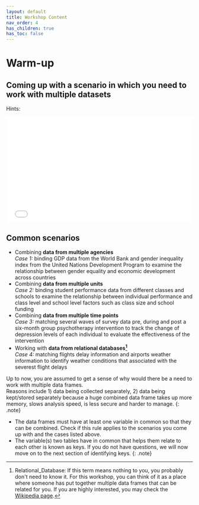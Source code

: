 ```yaml
---
layout: default
title: Workshop Content
nav_order: 4
has_children: true
has_toc: false
---
```


# **Warm-up**

## Coming up with a scenario in which you need to work with multiple datasets

Hints:
<div style="overflow: hidden;
  padding-top: 56.25%;
  position: relative">
  <iframe src="/slides/slides1.html" title="demo embedded slide deck" scrolling="no" frameborder="0"
    style="border: 0;
   height: 100%;
   left: 0;
   position: absolute;
   top: 0;
   width: 100%;">
   <p>Your browser does not support iframes.</p>
 </iframe>
</div>

## Common scenarios
* Combining **data from multiple agencies**  
  *Case 1:* binding GDP data from the World Bank and gender inequality index from the United Nations Development Program to examine the relationship between gender equality and economic development across countries  
* Combining **data from multiple units**  
  *Case 2:* binding student performance data from different classes and schools to examine the relationship between individual performance and class level and school level factors such as class size and school funding  
* Combining **data from multiple time points**  
  *Case 3:* matching several waves of survey data pre, during and post a six-month group psychotherapy intervention to track the change of depression levels of each individual to evaluate the effectiveness of the intervention  
* Working with **data from relational databases[^1]**  
  *Case 4:* matching flights delay information and airports weather information to identify weather conditions that associated with the severest flight delays  

Up to now, you are assumed to get a sense of why would there be a need to work with multiple data frames.  
Reasons include 1) data being collected separately, 2) data being kept/stored separately because a huge combined data frame takes up more memory, slows analysis speed, is less secure and harder to manage.
{: .note}

* The data frames must have at least one variable in common so that they can be combined. Check if this rule applies to the scenarios you come up with and the cases listed above.  
* The variable(s) two tables have in common that helps them relate to each other is known as keys. If you do not have questions, we will now move on to the next section of identifying keys.
{: .note}

[^1]: Relational_Database: If this term means nothing to you, you probably don't need to know it. For this workshop, you can think of it as a place where someone has put together multiple data frames that can be related for you. If you are highly interested, you may check the [Wikipedia page](https://en.wikipedia.org/wiki/Relational_database).
